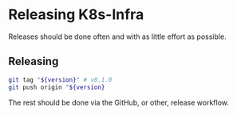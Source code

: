 # Releasing K8s-Infra
Releases should be done often and with as little effort as possible.

## Releasing
```bash
git tag "${version}" # v0.1.0
git push origin "${version}
```

The rest should be done via the GitHub, or other, release workflow.